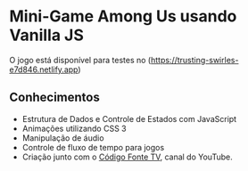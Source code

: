 # Mini-Game Among Us usando Vanilla JS


O jogo está disponível para testes no (https://trusting-swirles-e7d846.netlify.app)



## Conhecimentos

* Estrutura de Dados e Controle de Estados com JavaScript
* Animações utilizando CSS 3
* Manipulação de áudio
* Controle de fluxo de tempo para jogos
* Criação junto com o [Código Fonte TV](https://youtu.be/C3WZrP0zlUk), canal do YouTube.
